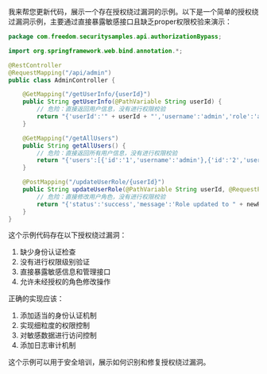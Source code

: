我来帮您更新代码，展示一个存在授权绕过漏洞的示例。以下是一个简单的授权绕过漏洞示例，主要通过直接暴露敏感接口且缺乏proper权限校验来演示：

```java
package com.freedom.securitysamples.api.authorizationBypass;

import org.springframework.web.bind.annotation.*;

@RestController
@RequestMapping("/api/admin")
public class AdminController {

    @GetMapping("/getUserInfo/{userId}")
    public String getUserInfo(@PathVariable String userId) {
        // 危险：直接返回用户信息，没有进行权限校验
        return "{'userId':'" + userId + "','username':'admin','role':'administrator','salary':'50000'}";
    }

    @GetMapping("/getAllUsers")
    public String getAllUsers() {
        // 危险：直接返回所有用户信息，没有进行权限校验
        return "{'users':[{'id':'1','username':'admin'},{'id':'2','username':'user'}]}";
    }

    @PostMapping("/updateUserRole/{userId}")
    public String updateUserRole(@PathVariable String userId, @RequestParam String newRole) {
        // 危险：直接修改用户角色，没有进行权限校验
        return "{'status':'success','message':'Role updated to " + newRole + "'}";
    }
}
```

这个示例代码存在以下授权绕过漏洞：

1. 缺少身份认证检查
2. 没有进行权限级别验证
3. 直接暴露敏感信息和管理接口
4. 允许未经授权的角色修改操作

正确的实现应该：
1. 添加适当的身份认证机制
2. 实现细粒度的权限控制
3. 对敏感数据进行访问控制
4. 添加日志审计机制

这个示例可以用于安全培训，展示如何识别和修复授权绕过漏洞。